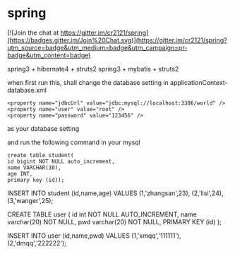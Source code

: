 spring
======

[![Join the chat at https://gitter.im/cr2121/spring](https://badges.gitter.im/Join%20Chat.svg)](https://gitter.im/cr2121/spring?utm_source=badge&utm_medium=badge&utm_campaign=pr-badge&utm_content=badge)

spring3 + hibernate4 + struts2
spring3 + mybatis + struts2

when first run this,
shall change the database setting in applicationContext-database.xml

    <property name="jdbcUrl" value="jdbc:mysql://localhost:3306/world" />
    <property name="user" value="root" />
    <property name="password" value="123456" />
as your database setting

and run the following command in your mysql

    create table student(
    id bigint NOT NULL auto_increment,
    name VARCHAR(30),
    age INT,
    primary key (id));


 INSERT INTO student (id,name,age) VALUES 
 (1,'zhangsan',23),
 (2,'lisi',24),
 (3,'wanger',25);


CREATE TABLE user (
  id int NOT NULL AUTO_INCREMENT,
  name varchar(20) NOT NULL,
  pwd varchar(20) NOT NULL,
  PRIMARY KEY (id)
);


INSERT INTO user (id,name,pwd) VALUES 
 (1,'xmqq','111111'),
 (2,'dmqq','222222');
